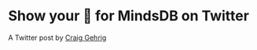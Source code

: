 # Show your 💚 for MindsDB on Twitter
A Twitter post by [Craig Gehrig](https://twitter.com/CraigGehrig/status/1579322580347109376)
